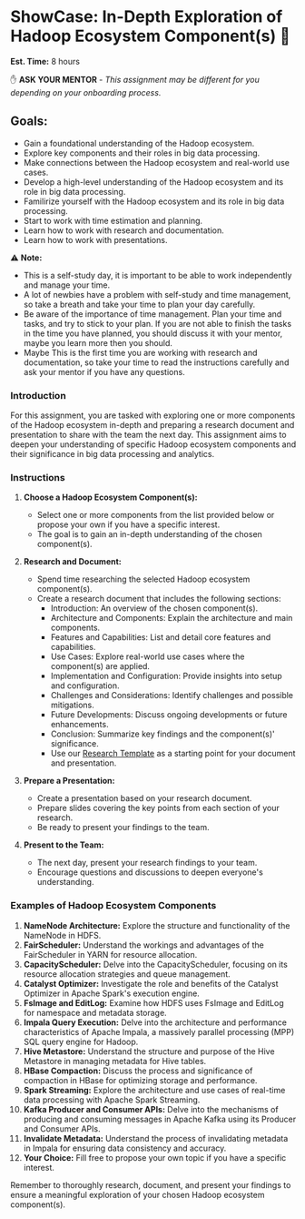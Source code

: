 
# ShowCase: In-Depth Exploration of Hadoop Ecosystem Component(s) :book:

**Est. Time:** 8 hours

:hand: __**ASK YOUR MENTOR**__ - *This assignment may be different for you depending on your onboarding process.*

## Goals:
- Gain a foundational understanding of the Hadoop ecosystem.
- Explore key components and their roles in big data processing.
- Make connections between the Hadoop ecosystem and real-world use cases.
- Develop a high-level understanding of the Hadoop ecosystem and its role in big data processing.
- Familirize yourself with the Hadoop ecosystem and its role in big data processing.
- Start to work with time estimation and planning.
- Learn how to work with research and documentation.
- Learn how to work with presentations.

:warning: **Note:**
- This is a self-study day, it is important to be able to work independently and manage your time.
- A lot of newbies have a problem with self-study and time management, so take a breath and take your time to plan your day carefully.
- Be aware of the importance of time management. Plan your time 
and tasks, and try to stick to your plan. If you are not able to finish the tasks in the time you have planned, you should discuss it with your mentor, maybe you learn more then you should.
- Maybe This is the first time you are working with research and documentation, so take your time to read the instructions carefully and ask your mentor if you have any questions.

### Introduction

For this assignment, you are tasked with exploring one or more components of the Hadoop ecosystem in-depth and preparing a research document and presentation to share with the team the next day. This assignment aims to deepen your understanding of specific Hadoop ecosystem components and their significance in big data processing and analytics.

### Instructions

1. **Choose a Hadoop Ecosystem Component(s):**
   - Select one or more components from the list provided below or propose your own if you have a specific interest.
   - The goal is to gain an in-depth understanding of the chosen component(s).

2. **Research and Document:**
   - Spend time researching the selected Hadoop ecosystem component(s).
   - Create a research document that includes the following sections:
     - Introduction: An overview of the chosen component(s).
     - Architecture and Components: Explain the architecture and main components.
     - Features and Capabilities: List and detail core features and capabilities.
     - Use Cases: Explore real-world use cases where the component(s) are applied.
     - Implementation and Configuration: Provide insights into setup and configuration.
     - Challenges and Considerations: Identify challenges and possible mitigations.
     - Future Developments: Discuss ongoing developments or future enhancements.
     - Conclusion: Summarize key findings and the component(s)' significance.
     - Use our [Research Template](research_doc_template.md) as a starting point for your document and presentation.

3. **Prepare a Presentation:**
   - Create a presentation based on your research document.
   - Prepare slides covering the key points from each section of your research.
   - Be ready to present your findings to the team.

4. **Present to the Team:**
   - The next day, present your research findings to your team.
   - Encourage questions and discussions to deepen everyone's understanding.
   
### Examples of Hadoop Ecosystem Components

1. **NameNode Architecture:** Explore the structure and functionality of the NameNode in HDFS.
2. **FairScheduler:** Understand the workings and advantages of the FairScheduler in YARN for resource allocation.
3. **CapacityScheduler:** Delve into the CapacityScheduler, focusing on its resource allocation strategies and queue management.
4. **Catalyst Optimizer:** Investigate the role and benefits of the Catalyst Optimizer in Apache Spark's execution engine.
5. **FsImage and EditLog:** Examine how HDFS uses FsImage and EditLog for namespace and metadata storage.
6. **Impala Query Execution:** Delve into the architecture and performance characteristics of Apache Impala, a massively parallel processing (MPP) SQL query engine for Hadoop.
7. **Hive Metastore:** Understand the structure and purpose of the Hive Metastore in managing metadata for Hive tables.
8. **HBase Compaction:** Discuss the process and significance of compaction in HBase for optimizing storage and performance.
9. **Spark Streaming:** Explore the architecture and use cases of real-time data processing with Apache Spark Streaming.
10. **Kafka Producer and Consumer APIs:** Delve into the mechanisms of producing and consuming messages in Apache Kafka using its Producer and Consumer APIs.
11. **Invalidate Metadata:** Understand the process of invalidating metadata in Impala for ensuring data consistency and accuracy.
12. **Your Choice:** Fill free to propose your own topic if you have a specific interest.

Remember to thoroughly research, document, and present your findings to ensure a meaningful exploration of your chosen Hadoop ecosystem component(s).
